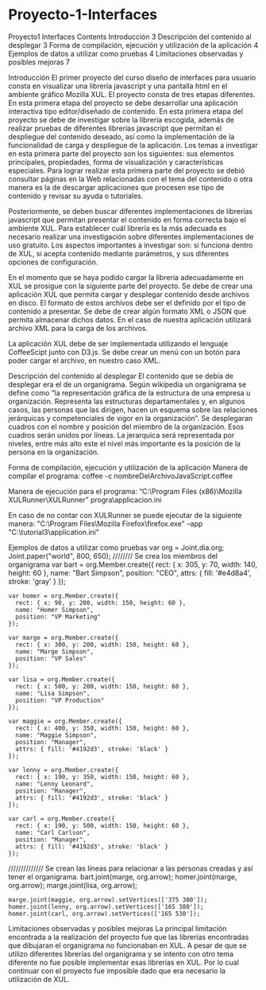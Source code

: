 Proyecto-1-Interfaces
=====================

Proyecto1 Interfaces
Contents
Introducción  3
Descripción del contenido al desplegar	3
Forma de compilación, ejecución y utilización de la aplicación	4
Ejemplos de datos a utilizar como pruebas	4
Limitaciones observadas y posibles mejoras	7



Introducción
El primer proyecto del curso diseño de interfaces para usuario consta en visualizar una librería javascript y 
una pantalla html en el ambiente gráfico Mozilla XUL. El proyecto consta de tres etapas diferentes. En esta primera 
etapa del proyecto se debe desarrollar una aplicación interactiva tipo editor/diseñado de contenido. 
En esta primera etapa del proyecto se debe de investigar sobre la librería escogida, además de realizar pruebas de 
diferentes librerías javascript que permitan el despliegue del contenido deseado, así como la implementación de la 
funcionalidad de carga y despliegue de la aplicación. 
Los temas a investigar en esta primera parte del proyecto son los siguientes: sus elementos principales, propiedades,
forma de visualización y características especiales. Para lograr realizar esta primera parte del proyecto se debió 
consultar páginas en la Web relacionadas con el tema del contenido o otra manera es la de descargar aplicaciones 
que procesen ese tipo de contenido y revisar su ayuda o tutoriales.

Posteriormente, se deben buscar diferentes implementaciones de librerías javascript que permitan presentar el contenido 
en forma correcta bajo el ambiente XUL. Para establecer cuál librería es la más adecuada es necesario realizar una 
investigación sobre diferentes implementaciones de uso gratuito. Los aspectos importantes a investigar son: si 
funciona dentro de XUL, si acepta contenido mediante parámetros, y sus diferentes opciones de configuración. 

En el momento que se haya podido cargar la librería adecuadamente en XUL se prosigue con la siguiente parte del
proyecto. Se debe de crear una aplicación XUL que permita cargar y desplegar contenido desde archivos en disco. 
El formato de estos archivos debe ser el definido por el tipo de contenido a presentar. Se debe de crear algún 
formato XML o JSON que permita almacenar dichos datos. En el caso de nuestra aplicación utilizará archivo XML 
para la carga de los archivos. 

La aplicación XUL debe de ser implementada utilizando el lenguaje CoffeeScipt junto con D3.js. Se debe crear un 
menú con un botón para poder cargar el archivo, en nuestro caso XML. 

Descripción del contenido al desplegar
El contenido que se debía de desplegar era el de un organigrama. Según wikipedia un organigrama se define como 
“la representación gráfica de la estructura de una empresa u organización. Representa las estructuras departamentales
y, en algunos casos, las personas que las dirigen, hacen un esquema sobre las relaciones jerárquicas y competenciales
de vigor en la organización”. Se desplegaran cuadros con el nombre y posición del miembro de la organización. 
Esos cuadros serán unidos por líneas. La jerarquica será representada por niveles, entre más alto este el nivel
más importante es la posición de la persona en la organización.  


Forma de compilación, ejecución y utilización de la aplicación
Manera de compilar el programa:
coffee -c nombreDelArchivoJavaScript.coffee

Manera de ejecución para el programa:
“C:\Program Files (x86)\Mozilla XULRunner\XULRunner” progra\applicacion.ini
 
En caso de no contar con XULRunner se puede ejecutar de la siguiente manera:
"C:\Program Files\Mozilla Firefox\firefox.exe" –app "C:\tutorial3\application.ini"

Ejemplos de datos a utilizar como pruebas
var org = Joint.dia.org;
	Joint.paper("world", 800, 650);
//////// Se crea los miembros del organigrama
	var bart = org.Member.create({
	  rect: { x: 305, y: 70, width: 140, height: 60 },
	  name: "Bart Simpson",
	  position: "CEO",
	  attrs: { fill: '#e4d8a4', stroke: 'gray' }
	});

	var homer = org.Member.create({
	  rect: { x: 90, y: 200, width: 150, height: 60 },
	  name: "Homer Simpson",
	  position: "VP Marketing"
	});

	var marge = org.Member.create({
	  rect: { x: 300, y: 200, width: 150, height: 60 },
	  name: "Marge Simpson",
	  position: "VP Sales"
	});

	var lisa = org.Member.create({
	  rect: { x: 500, y: 200, width: 150, height: 60 },
	  name: "Lisa Simpson",
	  position: "VP Production"
	});

	var maggie = org.Member.create({
	  rect: { x: 400, y: 350, width: 150, height: 60 },
	  name: "Maggie Simpson",
	  position: "Manager",
	  attrs: { fill: '#4192d3', stroke: 'black' }
	});

	var lenny = org.Member.create({
	  rect: { x: 190, y: 350, width: 150, height: 60 },
	  name: "Lenny Leonard",
	  position: "Manager",
	  attrs: { fill: '#4192d3', stroke: 'black' }
	});

	var carl = org.Member.create({
	  rect: { x: 190, y: 500, width: 150, height: 60 },
	  name: "Carl Carlson",
	  position: "Manager",
	  attrs: { fill: '#4192d3', stroke: 'black' }
	});

////////////// Se crean las líneas para relacionar a las personas creadas y así tener el organigrama.
	bart.joint(marge, org.arrow);
	homer.joint(marge, org.arrow);
	marge.joint(lisa, org.arrow);

	marge.joint(maggie, org.arrow).setVertices(['375 380']);
	homer.joint(lenny, org.arrow).setVertices(['165 380']);
	homer.joint(carl, org.arrow).setVertices(['165 530']);


Limitaciones observadas y posibles mejoras
La principal limitación encontrada a la realización del proyecto fue que las librerías encontradas que 
dibujaran el organigrama no funcionaban en XUL. A pesar de que se utilizo diferentes librerías del organigrama
y se intento con otro tema diferente no fue posible implementar esas librerías en XUL. Por lo cual continuar con 
el proyecto fue imposible dado que era necesario la utilización de XUL.


